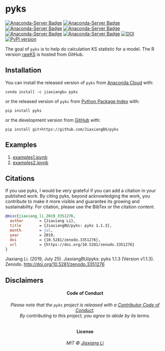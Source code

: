 
<!-- README.md is generated from README.Rmd. Please edit that file -->

# pyks

<!-- badges: start -->

[![Anaconda-Server
Badge](https://anaconda.org/jiaxiangbu/pyks/badges/version.svg)](https://anaconda.org/jiaxiangbu/pyks)
[![Anaconda-Server
Badge](https://anaconda.org/jiaxiangbu/pyks/badges/latest_release_date.svg)](https://anaconda.org/jiaxiangbu/pyks)
[![Anaconda-Server
Badge](https://anaconda.org/jiaxiangbu/pyks/badges/platforms.svg)](https://anaconda.org/jiaxiangbu/pyks)
[![Anaconda-Server
Badge](https://anaconda.org/jiaxiangbu/pyks/badges/license.svg)](https://anaconda.org/jiaxiangbu/pyks)
[![Anaconda-Server
Badge](https://anaconda.org/jiaxiangbu/pyks/badges/downloads.svg)](https://anaconda.org/jiaxiangbu/pyks)
[![Anaconda-Server
Badge](https://anaconda.org/jiaxiangbu/pyks/badges/installer/conda.svg)](https://conda.anaconda.org/jiaxiangbu)
[![DOI](https://zenodo.org/badge/197245838.svg)](https://zenodo.org/badge/latestdoi/197245838)
[![PyPI
version](https://badge.fury.io/py/pyks.svg)](https://badge.fury.io/py/pyks)
<!-- badges: end -->

The goal of `pyks` is to help do calculation KS statistic for a model.
The R version [rawKS](https://github.com/JiaxiangBU/rawKS) is hosted
from GitHub.

## Installation

You can install the released version of `pyks` from [Anaconda
Cloud](https://anaconda.org/JiaxiangBU/pyks) with:

``` conda
conda install -c jiaxiangbu pyks 
```

or the released version of `pyks` from [Python Package
Index](https://pypi.org/project/pyks/) with:

``` conda
pip install pyks
```

or the development version from [GitHub](https://github.com/)
    with:

``` conda
pip install git+https://github.com/JiaxiangBU/pyks
```

## Examples

1.  [examples1.ipynb](https://nbviewer.jupyter.org/urls/jiaxiangbu.github.io/pyks/examples1.ipynb)
2.  [examples2.ipynb](https://nbviewer.jupyter.org/urls/jiaxiangbu.github.io/pyks/examples2.ipynb)

## Citations

If you use pyks, I would be very grateful if you can add a citation in
your published work. By citing pyks, beyond acknowledging the work, you
contribute to make it more visible and guarantee its growing and
sustainability. For citation, please use the BibTex or the citation
content.

``` bibtex
@misc{jiaxiang_li_2019_3351276,
  author       = {Jiaxiang Li},
  title        = {JiaxiangBU/pyks: pyks 1.1.3},
  month        = jul,
  year         = 2019,
  doi          = {10.5281/zenodo.3351276},
  url          = {https://doi.org/10.5281/zenodo.3351276}
}
```

Jiaxiang Li. (2019, July 25). JiaxiangBU/pyks: pyks 1.1.3 (Version
v1.1.3). Zenodo. <http://doi.org/10.5281/zenodo.3351276>

## Disclaimers

<h4 align="center">

**Code of Conduct**

</h4>

<h6 align="center">

Please note that the `pyks` project is released with a [Contributor Code
of Conduct](.github/CODE_OF_CONDUCT.md).<br>By contributing to this
project, you agree to abide by its terms.

</h6>

<h4 align="center">

**License**

</h4>

<h6 align="center">

MIT © [Jiaxiang Li](LICENSE.md)

</h6>
